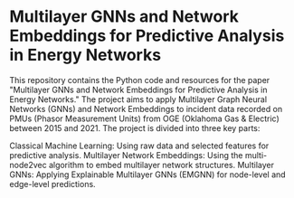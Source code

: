 # Multilayer GNNs and Network Embeddings for Predictive Analysis in Energy Networks
This repository contains the Python code and resources for the paper "Multilayer GNNs and Network Embeddings for Predictive Analysis in Energy Networks." The project aims to apply Multilayer Graph Neural Networks (GNNs) and Network Embeddings to incident data recorded on PMUs (Phasor Measurement Units) from OGE (Oklahoma Gas & Electric) between 2015 and 2021. The project is divided into three key parts:

Classical Machine Learning: Using raw data and selected features for predictive analysis.
Multilayer Network Embeddings: Using the multi-node2vec algorithm to embed multilayer network structures.
Multilayer GNNs: Applying Explainable Multilayer GNNs (EMGNN) for node-level and edge-level predictions.
